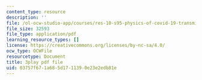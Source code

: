 ```yaml
---
content_type: resource
description: ''
file: /ol-ocw-studio-app/courses/res-10-s95-physics-of-covid-19-transmission-fall-2020/03757f671a685d1711390e23e2edb81e_0VppWRGt0uk.pdf
file_size: 32593
file_type: application/pdf
learning_resource_types: []
license: https://creativecommons.org/licenses/by-nc-sa/4.0/
ocw_type: OCWFile
resourcetype: Document
title: 3play pdf file
uid: 03757f67-1a68-5d17-1139-0e23e2edb81e
---
```

